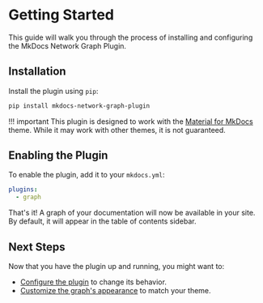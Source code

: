 # Getting Started

This guide will walk you through the process of installing and configuring the MkDocs Network Graph Plugin.

## Installation

Install the plugin using `pip`:

```bash
pip install mkdocs-network-graph-plugin
```

!!! important
    This plugin is designed to work with the [Material for MkDocs](https://squidfunk.github.io/mkdocs-material/) theme. While it may work with other themes, it is not guaranteed.

## Enabling the Plugin

To enable the plugin, add it to your `mkdocs.yml`:

```yaml
plugins:
  - graph
```

That's it! A graph of your documentation will now be available in your site. By default, it will appear in the table of contents sidebar.

## Next Steps

Now that you have the plugin up and running, you might want to:

- [Configure the plugin](../reference/configuration.md) to change its behavior.
- [Customize the graph's appearance](../how-to/customization.md) to match your theme.
